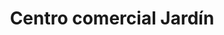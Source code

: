 ---
title: "Centro comercial Jardín"
url: /fusagasuga/centro-comercial-jardin/
shop: centro comercial
---